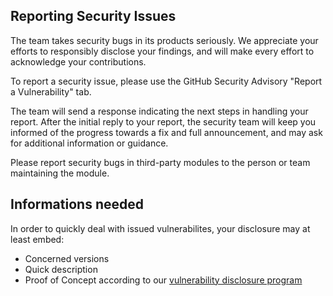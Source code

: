 ## Reporting Security Issues

The team takes security bugs in its products seriously. We appreciate your efforts to responsibly disclose your findings, and will make every effort to acknowledge your contributions.

To report a security issue, please use the GitHub Security Advisory "Report a Vulnerability" tab.

The team will send a response indicating the next steps in handling your report. After the initial reply to your report, the security team will keep you informed of the progress towards a fix and full announcement, and may ask for additional information or guidance.

Please report security bugs in third-party modules to the person or team maintaining the module.

## Informations needed

In order to quickly deal with issued vulnerabilites, your disclosure may at least embed:

- Concerned versions
- Quick description
- Proof of Concept according to our [vulnerability disclosure program](https://inclusion.gouv.fr/.well-known/security-policy.txt)
